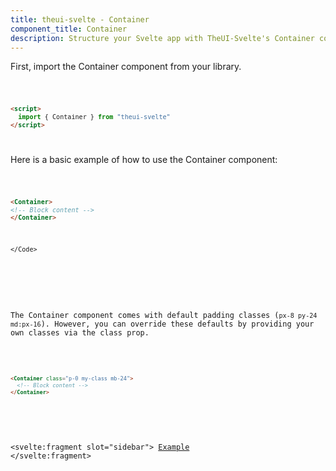 ```yaml
---
title: theui-svelte - Container
component_title: Container
description: Structure your Svelte app with TheUI-Svelte's Container component, providing a flexible and responsive layout foundation.
---
```


<script lang="ts">
  import type { PageData } from "./$types";
  import DocContainer from "$lib/ui/doc/Container.svelte";
  import Head from "$lib/ui/doc/Head.svelte";
  import Block from "$lib/ui/doc/Block.svelte";
  import Code from "$lib/ui/doc/Code.svelte";
  import DataTable from "$lib/ui/doc/DataTable.svelte";
  import Example from "$lib/ui/doc/Example.svelte";
  import { Container } from "theui-svelte";
  export let data: PageData;
</script>

<DocContainer>
  <Head title="Container" text="The Container component is a flexible block element designed to control the spacing and structure of a web page. It provides a default padding setup but can be customized easily with your own classes." edit_url={data.edit_url}/>
  <Block title="Setup">
  <p class="not-prose">First, import the Container component from your library.</p>
<Code title="Import">

```html
<script>
  import { Container } from "theui-svelte"
</script>
```
</Code>
  </Block>

  <Block title="Example">
  <p class="not-prose">Here is a basic example of how to use the Container component:</p>
<Code>

```html
<Container>
<!-- Block content -->
</Container>
```
    </Code>
  </Block>

  <Block title="Customizing the Container">
  <p class="not-prose">The Container component comes with default padding classes (<code>px-8 py-24 md:px-16</code>). However, you can override these defaults by providing your own classes via the class prop.</p>
    <Code>

```html
<Container class="p-0 my-class mb-24">
  <!-- Block content -->
</Container>
```
</Code>
  </Block>

  <svelte:fragment slot="sidebar">
    <a href="#example">Example</a>
  </svelte:fragment>

</DocContainer>